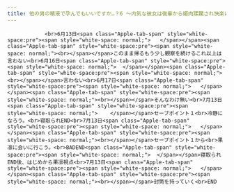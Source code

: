 ```yaml
---
title: 他の男の精液で孕んでもいいですか…？6 ～内気な彼女は後輩から媚肉蹂躙され快楽によがりまくる～攻略
---
```


                <br>6月13日<span class="Apple-tab-span" style="white-space:pre"><span style="white-space: normal;">	</span></span><span class="Apple-tab-span" style="white-space:pre"><span style="white-space: normal;"><br></span></span>このまま帰るもう少し観察を続けるこれ以上は言わない<br>6月16日<span class="Apple-tab-span" style="white-space:pre"><span style="white-space: normal;">	</span></span><span class="Apple-tab-span" style="white-space:pre"><span style="white-space: normal;"><br></span></span>言わない<br>6月17日<span class="Apple-tab-span" style="white-space:pre"><span style="white-space: normal;">	</span></span><span class="Apple-tab-span" style="white-space:pre"><span style="white-space: normal;"><br></span></span>そんなわけ無い<br>7月13日<span class="Apple-tab-span" style="white-space:pre"><span style="white-space: normal;">	</span></span>セーブポイント１<br>冷静になろう。<br>寝取られEND<br>7月13日<span class="Apple-tab-span" style="white-space:pre"><span style="white-space: normal;">	</span></span><span class="Apple-tab-span" style="white-space:pre"><span style="white-space: normal;"><br></span></span>セーブポイント１から<br>果凛に会いに行こう。<br>BADEND<span class="Apple-tab-span" style="white-space:pre"><span style="white-space: normal;">	</span></span>寝取られEND後、はじめから果凛視点<br>7月13日<span class="Apple-tab-span" style="white-space:pre"><span style="white-space: normal;">	</span></span><span class="Apple-tab-span" style="white-space:pre"><span style="white-space: normal;"><br></span></span>封筒を持っていく<br>END
              
